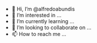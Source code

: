 - 👋 Hi, I’m @alfredoabundis
- 👀 I’m interested in ...
- 🌱 I’m currently learning ...
- 💞️ I’m looking to collaborate on ...
- 📫 How to reach me ...

<!---
alfredoabundis/alfredoabundis is a ✨ special ✨ repository because its `README.md` (this file) appears on your GitHub profile.
You can click the Preview link to take a look at your changes.
--->
